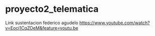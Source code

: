 # proyecto2_telematica
Link sustentacion federico agudelo
https://www.youtube.com/watch?v=Eocj1CqZOeM&feature=youtu.be
